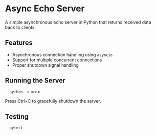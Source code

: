 # Async Echo Server

A simple asynchronous echo server in Python that returns received data back to clients.

## Features

- Asynchronous connection handling using `asyncio`
- Support for multiple concurrent connections
- Proper shutdown signal handling

## Running the Server

```bash
  python -m main
```
Press Ctrl+C to gracefully shutdown the server.

## Testing
```bash
  pytest
```